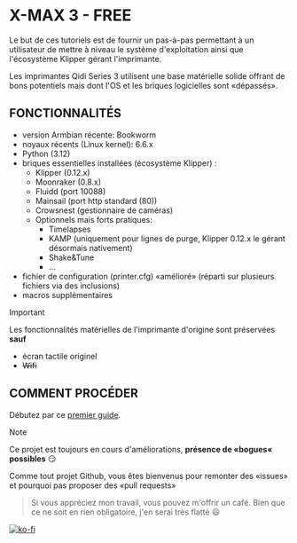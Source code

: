 # X-MAX 3 - FREE

Le but de ces tutoriels est de fournir un pas-à-pas permettant à un utilisateur de mettre à niveau le système d'exploitation ainsi que l'écosystème Klipper gérant l'imprimante.

Les imprimantes Qidi Series 3 utilisent une base matérielle solide offrant de bons potentiels mais dont l'OS et les briques logicielles sont «dépassés».

## FONCTIONNALITÉS

- version Armbian récente: Bookworm
- noyaux récents (Linux kernel): 6.6.x
- Python (3.12)
- briques essentielles installées (écosystème Klipper) :
  - Klipper (0.12.x)
  - Moonraker (0.8.x)
  - Fluidd (port 10088)
  - Mainsail (port http standard (80))
  - Crowsnest (gestionnaire de caméras)
  - Optionnels mais forts pratiques:
    - Timelapses
    - KAMP (uniquement pour lignes de purge, Klipper 0.12.x le gérant désormais nativement)
    - Shake&Tune
    - …
- fichier de configuration (printer.cfg) «amélioré» (réparti sur plusieurs fichiers via des inclusions)
- macros supplémentaires

> [!IMPORTANT]
>
> Les fonctionnalités matérielles de l'imprimante d'origine sont préservées **sauf**
> - écran tactile originel
> - ~~Wifi~~ 

## COMMENT PROCÉDER

Débutez par ce [premier guide](./Mise-a-jour/installation-OS.md).

> [!NOTE]
> Ce projet est toujours en cours d'améliorations, **présence de «bogues« possibles** 😏
> 
> Comme tout projet Github, vous êtes bienvenus pour remonter des «issues» et pourquoi pas proposer des «pull requests»
> 

> Si vous appréciez mon travail, vous pouvez m'offrir un café. Bien que ce ne soit en rien obligatoire, j'en serai très flatté :smiley:

[![ko-fi](https://ko-fi.com/img/githubbutton_sm.svg)](https://ko-fi.com/fran6p)
